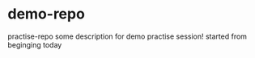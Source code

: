 # demo-repo
practise-repo 
some description for demo practise session!
started from beginging today
